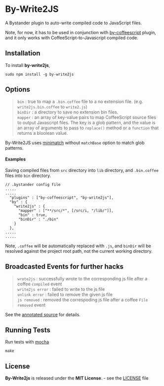 By-Write2JS
===========

A Bystander plugin to auto-write compiled code to JavaScript files.

Note, for now, it has to be used in conjunction with [by-coffeescript](http://tomoio.github.com/by-coffeescript/) plugin, and it only works with CoffeeScript-to-Javascript compiled code.

Installation
------------

To install **by-write2js**,

    sudo npm install -g by-write2js

Options
-------

> `bin` : true to map a `.bin.coffee` file to a no extension file. (e.g. `write2js.bin.coffee` to `write2.js`)  
> `binDir` : a directory to save  no extension bin files.  
> `mapper` : an array of key-value pairs to map CoffeeScript source files to output Javascript files. The key is a glob pattern, and the value is an array of arguments to pass to `replace()` method or a `function` that returns a bloolean value.

By-Write2JS uses [minimatch](https://github.com/isaacs/minimatch) without `matchBase` option to match glob patterns.  

#### Examples

Saving compiled files from `src` directory into `lib` directory, and `.bin.coffee` files into `bin` directory.

    // .bystander config file
	.....
	.....
      "plugins" : ["by-coffeescript", "by-write2js"],
      "by" : {
        "write2js" : {
          "mapper" : ["**/src/*", [/src/i, "/lib/"]],
          "bin" : true,
          "binDir" : "./bin"
        }
      },
    .....
	.....

Note, `.coffee` will be automatically replaced with `.js`, and `binDir` will be resolved against the project root path, not the current working directory.

Broadcasted Events for further hacks
------------------------

> `wrote2js` : successfully wrote to the corresponding js file after a coffee `compiled` event  
> `write2js error` : failed to write to the js file  
> `unlink error` : failed to remove the given js file  
> `js removed` : removed the correspoding js file after a coffee `File removed` event  

See the [annotated source](docs/by-write2js.html) for details.

Running Tests
-------------

Run tests with [mocha](http://visionmedia.github.com/mocha/)

    make
	
License
-------
**By-Write2js** is released under the **MIT License**. - see the [LICENSE](https://raw.github.com/tomoio/by-write2js/master/LICENSE) file

